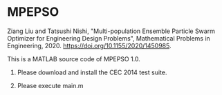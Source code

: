 # MPEPSO
Ziang Liu and Tatsushi Nishi, "Multi-population Ensemble Particle Swarm Optimizer for Engineering Design Problems", 
Mathematical Problems in Engineering, 2020. https://doi.org/10.1155/2020/1450985.

This is a MATLAB source code of MPEPSO 1.0.

1. Please download and install the CEC 2014 test suite.

2. Please execute main.m
